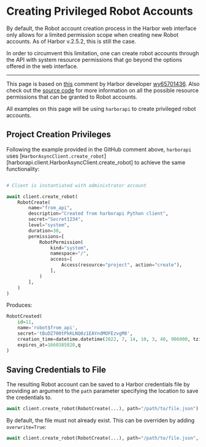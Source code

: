 # Creating Privileged Robot Accounts

By default, the Robot account creation process in the Harbor web interface only allows for a limited permission scope when creating new Robot accounts. As of Harbor v.2.5.2, this is still the case.

In order to circumvent this limitation, one can create robot accounts through the API with system resource permissions that go beyond the options offered in the web interface.

----

This page is based on [this](https://github.com/goharbor/harbor/issues/14145#issuecomment-781006533) comment by Harbor developer [wy65701436](https://github.com/wy65701436). Also check out the [source code](https://github.com/goharbor/harbor/blob/main/src/common/rbac/const.go) for more information on all the possible resource permissions that can be granted to Robot accounts.

All examples on this page will be using `harborapi` to create privileged robot accounts.

## Project Creation Privileges


Following the example provided in the GitHub comment above, `harborapi` uses [`HarborAsyncClient.create_robot`][harborapi.client.HarborAsyncClient.create_robot] to achieve the same functionality:

```py

# Client is instantiated with administrator account

await client.create_robot(
    RobotCreate(
        name="from_api",
        description="Created from harborapi Python client",
        secret="Secret1234",
        level="system",
        duration=30,
        permissions=[
            RobotPermission(
                kind="system",
                namespace="/",
                access=[
                    Access(resource="project", action="create"),
                ],
            )
        ],
    )
)
```

Produces:

```py
RobotCreated(
    id=11,
    name='robot$from_api',
    secret='tBuDZ700tPkKLNQ0z1EAYndMOFEzvgM8',
    creation_time=datetime.datetime(2022, 7, 14, 10, 3, 40, 906000, tzinfo=datetime.timezone.utc),
    expires_at=1660385020,q
)
```

## Saving Credentials to File

The resulting Robot account can be saved to a Harbor credentials file by providing an argument to the `path` parameter specifying the location to save the credentials to.

```py
await client.create_robot(RobotCreate(...), path="/path/to/file.json")
```

By default, the file must not already exist. This can be overriden by adding `overwrite=True`:

```py
await client.create_robot(RobotCreate(...), path="/path/to/file.json", overwrite=True)
```
